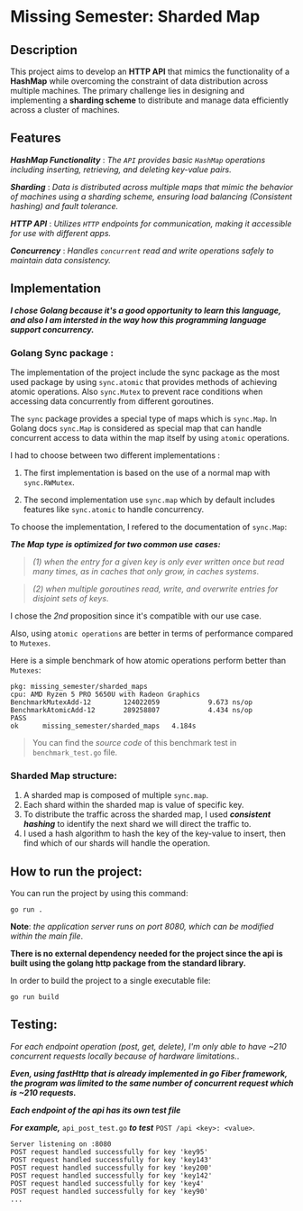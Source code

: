 # Missing Semester: Sharded Map

## Description

This project aims to develop an **HTTP API** that mimics the functionality of a **HashMap** while overcoming the constraint of data distribution across multiple machines. The primary challenge lies in designing and implementing a **sharding scheme** to distribute and manage data efficiently across a cluster of machines.

## Features
***HashMap Functionality*** : _The ```API``` provides basic ```HashMap``` operations including inserting, retrieving, and deleting key-value pairs._

***Sharding*** : _Data is distributed across multiple maps that mimic the behavior of machines using a sharding scheme, ensuring load balancing (Consistent hashing) and fault tolerance._

***HTTP API*** : _Utilizes ```HTTP``` endpoints for communication, making it accessible for use with different apps._

***Concurrency*** : _Handles ``concurrent`` read and write operations safely to maintain data consistency._

## Implementation

***I chose Golang because it's a good opportunity to learn this language, and also I am intersted in the way how this programming language support concurrency.***

### Golang Sync package : 

The implementation of the project include the sync package as the most used package by using ``sync.atomic`` that provides methods of achieving atomic operations. Also ``sync.Mutex`` to prevent race conditions when accessing data concurrently from different goroutines.

The ``sync`` package provides a special type of maps which is ``sync.Map``. In Golang docs ``sync.Map`` is considered as special map that can handle concurrent access to data within the map itself by using ``atomic`` operations.

I had to choose between two different implementations : 

1. The first implementation is based on the use of a normal map with ``sync.RWMutex``.

2. The second implementation use ``sync.map`` which by default includes features like ``sync.atomic`` to handle concurrency.

To choose the implementation, I refered to the documentation of ``sync.Map``:

***The Map type is optimized for two common use cases:***

>_(1) when the entry for a given key is only ever written once but read many times, as in caches that only grow, in caches systems_.

>_(2) when multiple goroutines read, write, and overwrite entries for disjoint sets of keys_.

I chose the _2nd_ proposition since it's compatible with our use case.

Also, using ``atomic operations`` are better in terms of performance compared to
``Mutexes``.

Here is a simple benchmark of how atomic operations perform better than ``Mutexes``:

```
pkg: missing_semester/sharded_maps
cpu: AMD Ryzen 5 PRO 5650U with Radeon Graphics     
BenchmarkMutexAdd-12     	124022059	         9.673 ns/op
BenchmarkAtomicAdd-12    	289258807	         4.434 ns/op
PASS
ok  	missing_semester/sharded_maps	4.184s
```

> You can find the _source code_ of this benchmark test in ``benchmark_test.go`` file.

### Sharded Map structure:

1. A sharded map is composed of multiple ```sync.map```.
2. Each shard within the sharded map is value of specific key.
3. To distribute the traffic across the sharded map, I used ***consistent hashing*** to identify
the next shard we will direct the traffic to.
4. I used a hash algorithm to hash the key of the key-value to insert, then find which of our shards will handle the operation.

## How to run the project:
You can run the project by using this command:
```
go run .
```

**Note**: _the application server runs on port 8080, which can be modified within the main file_.

**There is no external dependency needed for the project since the api is built using the golang http package from the standard library.**

In order to build the project to a single executable file:
```
go run build
```

## Testing:

*For each endpoint operation (post, get, delete), I'm only able to have ~210 concurrent requests locally because of hardware limitations.*.

***Even, using fastHttp that is already implemented in go Fiber framework, the program was limited to the same number of concurrent request which is ~210 requests.***

***Each endpoint of the api has its own test file***

***For example,*** ```api_post_test.go```  ***to test*** ```POST /api <key>: <value>```.

```
Server listening on :8080
POST request handled successfully for key 'key95'
POST request handled successfully for key 'key143'
POST request handled successfully for key 'key200'
POST request handled successfully for key 'key142'
POST request handled successfully for key 'key4'  
POST request handled successfully for key 'key90'
...
```
